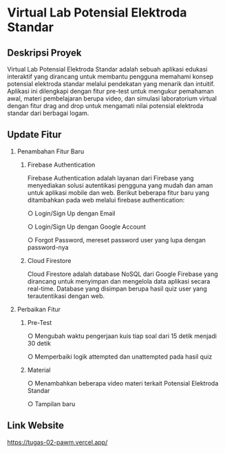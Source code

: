 # Virtual Lab Potensial Elektroda Standar
## Deskripsi Proyek
Virtual Lab Potensial Elektroda Standar adalah sebuah aplikasi edukasi interaktif yang dirancang untuk membantu pengguna memahami konsep potensial elektroda standar melalui pendekatan yang menarik dan intuitif. Aplikasi ini dilengkapi dengan fitur pre-test untuk mengukur pemahaman awal, materi pembelajaran berupa video, dan simulasi laboratorium virtual dengan fitur drag and drop untuk mengamati nilai potensial elektroda standar dari berbagai logam.
## Update Fitur
1. Penambahan Fitur Baru
     1) Firebase Authentication
        
        Firebase Authentication adalah layanan dari Firebase yang menyediakan solusi autentikasi pengguna yang mudah dan aman untuk aplikasi mobile dan web. Berikut beberapa fitur baru yang ditambahkan pada web melalui firebase authentication:
        
        ○  Login/Sign Up dengan Email
        
        ○  Login/Sign Up dengan Google Account
        
        ○  Forgot Password, mereset password user yang lupa dengan password-nya
     2) Cloud Firestore
        
        Cloud Firestore adalah database NoSQL dari Google Firebase yang dirancang untuk menyimpan dan mengelola data aplikasi secara real-time. Database yang disimpan berupa hasil quiz user yang terautentikasi dengan web.
2. Perbaikan Fitur
     1) Pre-Test
        
        ○ Mengubah waktu pengerjaan kuis tiap soal dari 15 detik menjadi 30 detik
        
        ○ Memperbaiki logik attempted dan unattempted pada hasil quiz
     2) Material
        
        ○ Menambahkan beberapa video materi terkait Potensial Elektroda Standar
        
        ○ Tampilan baru
## Link Website
https://tugas-02-pawm.vercel.app/ 
